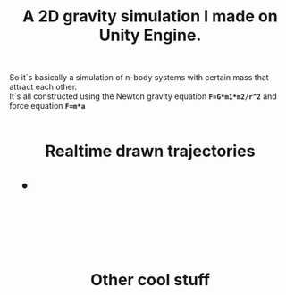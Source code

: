
<h1 align="center"><b>A 2D gravity simulation I made on Unity Engine. </b></h1>
<br>  

So it´s basically a simulation of n-body systems with certain mass that attract each other. 
<br>
It´s all constructed using the Newton gravity equation **`F=G*m1*m2/r^2`** and force equation **`F=m*a`**
<br><br>
<h1 align="center"><b>Realtime drawn trajectories </b>
<br>

-

<br><br>
<h1 align="center"><b>Other cool stuff </b>
<br>
    


